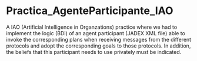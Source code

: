 # Practica_AgenteParticipante_IAO
A IAO (Artificial Intelligence in Organzations) practice where we had to implement the logic (BDI) of an agent participant (JADEX XML file) able to invoke the corresponding plans when receiving messages from the different protocols and adopt the corresponding goals to those protocols. In addition, the beliefs that this participant needs to use privately must be indicated.
